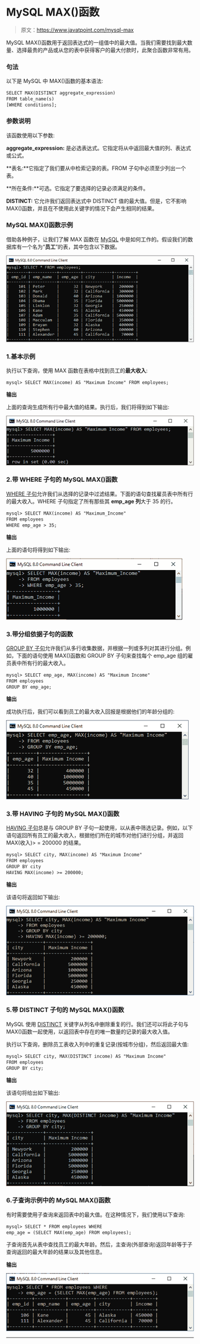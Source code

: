 # MySQL MAX()函数

> 原文：<https://www.javatpoint.com/mysql-max>

MySQL MAX()函数用于返回表达式的一组值中的最大值。当我们需要找到最大数量、选择最贵的产品或从您的表中获得客户的最大付款时，此聚合函数非常有用。

### 句法

以下是 MySQL 中 MAX()函数的基本语法:

```
SELECT MAX(DISTINCT aggregate_expression)  
FROM table_name(s)  
[WHERE conditions];

```

### 参数说明

该函数使用以下参数:

**aggregate_expression:** 是必选表达式。它指定将从中返回最大值的列、表达式或公式。

**表名:**它指定了我们要从中检索记录的表。FROM 子句中必须至少列出一个表。

**所在条件:**可选。它指定了要选择的记录必须满足的条件。

**DISTINCT:** 它允许我们返回表达式中 DISTINCT 值的最大值。但是，它不影响 MAX()函数，并且在不使用此关键字的情况下会产生相同的结果。

### MySQL MAX()函数示例

借助各种例子，让我们了解 MAX 函数在 [MySQL](https://www.javatpoint.com/mysql-tutorial) 中是如何工作的。假设我们的数据库有一个名为“**员工**”的表，其中包含以下数据。

![mysql max() function](img/b81a5a46b5ca350e6cb4a1e48d28435d.png)

### 1.基本示例

执行以下查询，使用 MAX 函数在表格中找到员工的**最大收入**:

```
mysql> SELECT MAX(income) AS "Maximum Income" FROM employees;

```

**输出**

上面的查询生成所有行中最大值的结果。执行后，我们将得到如下输出:

![mysql max() function](img/41a5e70a08b864a28efd79ef37848505.png)

### 2.带 WHERE 子句的 MySQL MAX()函数

[WHERE 子句](https://www.javatpoint.com/mysql-where)允许我们从选择的记录中过滤结果。下面的语句查找雇员表中所有行的最大收入。WHERE 子句指定了所有那些其 **emp_age 列**大于 35 的行。

```
mysql> SELECT MAX(income) AS "Maximum_Income" 
FROM employees 
WHERE emp_age > 35;

```

**输出**

上面的语句将得到如下输出:

![mysql max() function](img/f7362d9234cf3f7126ef3b14b01fa856.png)

### 3.带分组依据子句的函数

[GROUP BY 子句](https://www.javatpoint.com/mysql-group-by)允许我们从多行收集数据，并根据一列或多列对其进行分组。例如，下面的语句使用 MAX()函数和 GROUP BY 子句来查找每个 emp_age 组的雇员表中所有行的最大收入。

```
mysql> SELECT emp_age, MAX(income) AS "Maximum Income" 
FROM employees 
GROUP BY emp_age;

```

**输出**

成功执行后，我们可以看到员工的最大收入回报是根据他们的年龄分组的:

![mysql max() function](img/66cf060b8024cc825feb1c989509d004.png)

### 3.带 HAVING 子句的 MySQL MAX()函数

[HAVING 子句](https://www.javatpoint.com/mysql-having)总是与 GROUP BY 子句一起使用，以从表中筛选记录。例如，以下语句返回所有员工的最大收入，根据他们所在的城市对他们进行分组，并返回 MAX(收入)> = 200000 的结果。

```
mysql> SELECT city, MAX(income) AS "Maximum Income" 
FROM employees 
GROUP BY city
HAVING MAX(income) >= 200000;

```

**输出**

该语句将返回如下输出:

![mysql max() function](img/31875e4fa21494e9a7d4de182b58812b.png)

### 5.带 DISTINCT 子句的 MySQL MAX()函数

MySQL 使用 [DISTINCT](https://www.javatpoint.com/mysql-distinct) 关键字从列名中删除重复的行。我们还可以将此子句与 MAX()函数一起使用，以返回表中存在的唯一数量的记录的最大收入值。

执行以下查询，删除员工表收入列中的重复记录(按城市分组)，然后返回最大值:

```
mysql> SELECT city, MAX(DISTINCT income) AS "Maximum Income" 
FROM employees 
GROUP BY city;

```

**输出**

该语句将给出如下输出:

![mysql max() function](img/44487f2049d85657a0a641df3ef3e425.png)

### 6.子查询示例中的 MySQL MAX()函数

有时需要使用子查询来返回表中的最大值。在这种情况下，我们使用以下查询:

```
mysql> SELECT * FROM employees WHERE 
emp_age = (SELECT MAX(emp_age) FROM employees);

```

子查询首先从表中查找员工的最大年龄。然后，主查询(外部查询)返回年龄等于子查询返回的最大年龄的结果以及其他信息。

**输出**

![mysql max() function](img/1e82f851ed055cbd5b8e6afa6cb8a35a.png)

* * *